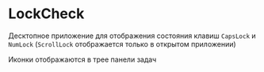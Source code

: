 # LockCheck
Десктопное приложение для отображения состояния клавиш `CapsLock` и `NumLock` (`ScrollLock` отображается только в открытом приложении)

Иконки отображаются в трее панели задач
